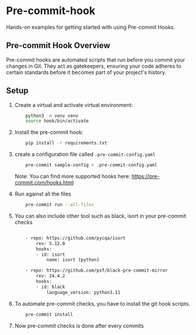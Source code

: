 # Pre-commit-hook
Hands-on examples for getting started with using Pre-commit Hooks.

## Pre-commit Hook Overview
Pre-commit hooks are automated scripts that run before you commit your changes in Git. They act as gatekeepers, ensuring your code adheres to certain standards before it becomes part of your project's history.

## Setup

1. Create a virtual and activate virtual environment:

    ```bash
        python3 -m venv venv
        source hook/bin/activate
    ```

2. Install the pre-commit hook:

    ```bash
        pip install -r requirements.txt
    ```

3. create a configuration file called `.pre-commit-config.yaml`

    ```bash
        pre-commit sample-config > .pre-commit-config.yaml
    ```

    Note: You can find more supported hooks here: https://pre-commit.com/hooks.html

4. Run against all the files

    ```bash
        pre-commit run --all-files
    ```

5. You can also include other tool such as black, isort in your pre-commit checks

    ```bash

        - repo: https://github.com/pycqa/isort
            rev: 5.12.0
            hooks:
            - id: isort
                name: isort (python)

        - repo: https://github.com/psf/black-pre-commit-mirror
            rev: 24.4.2
            hooks:
            - id: black
                language_version: python3.11
    ```

6. To automate pre-commit checks, you have to install the git hook scripts.

    ```bash
        pre-commit install
    ```

7. Now pre-commit checks is done after every commits
